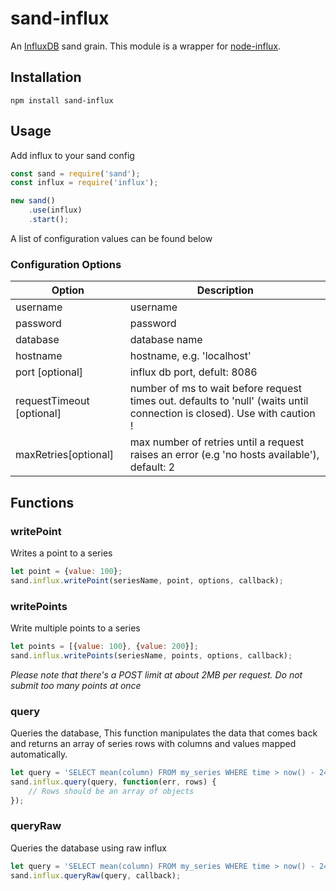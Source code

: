 # sand-influx
An [InfluxDB](http://influxdb.com) sand grain. This module is a wrapper for [node-influx](https://github.com/bencevans/node-influx).

## Installation
`npm install sand-influx`

## Usage
Add influx to your sand config

```js
const sand = require('sand');
const influx = require('influx');

new sand()
    .use(influx)
    .start();
```

A list of configuration values can be found below

### Configuration Options

| Option | Description |
|--------|-------------|
| username | username |
| password | password |
| database | database name |
| hostname | hostname, e.g. 'localhost' |
| port [optional] | influx db port, defult: 8086 |
| requestTimeout [optional] | number of ms to wait before request times out. defaults to 'null' (waits until connection is closed). Use with caution ! |
| maxRetries[optional] | max number of retries until a request raises an error (e.g 'no hosts available'), default: 2 |

## Functions

### writePoint

Writes a point to a series

```js
let point = {value: 100};
sand.influx.writePoint(seriesName, point, options, callback);
```

### writePoints

Write multiple points to a series

```js
let points = [{value: 100}, {value: 200}];
sand.influx.writePoints(seriesName, points, options, callback);
```

*Please note that there's a POST limit at about 2MB per request. Do not submit too many points at once*

### query

Queries the database, This function manipulates the data that comes back and returns an array of series rows with columns and values mapped automatically.

```js
let query = 'SELECT mean(column) FROM my_series WHERE time > now() - 24h';
sand.influx.query(query, function(err, rows) {
    // Rows should be an array of objects
});
```

### queryRaw

Queries the database using raw influx

```js
let query = 'SELECT mean(column) FROM my_series WHERE time > now() - 24h';
sand.influx.queryRaw(query, callback);
```